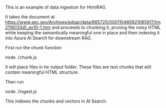 This is an example of data ingestion for HtmlRAG.

It takes the document at https://www.sec.gov/Archives/edgar/data/885725/000110465921065917/tm2116033d1_ex10-1.htm and proceeds to chunking it, pruning the noisy HTML while keeping the semantically meaningful one in place and then indexing it into Azure AI Search for downstream RAG.

First run the chunk function

node ./chunk.js

It will place files in he output folder. These files are text chunks that still contain meaningful HTML structure.

Then run

node ./ingest.js

This indexes the chunks and vectors in AI Search.
